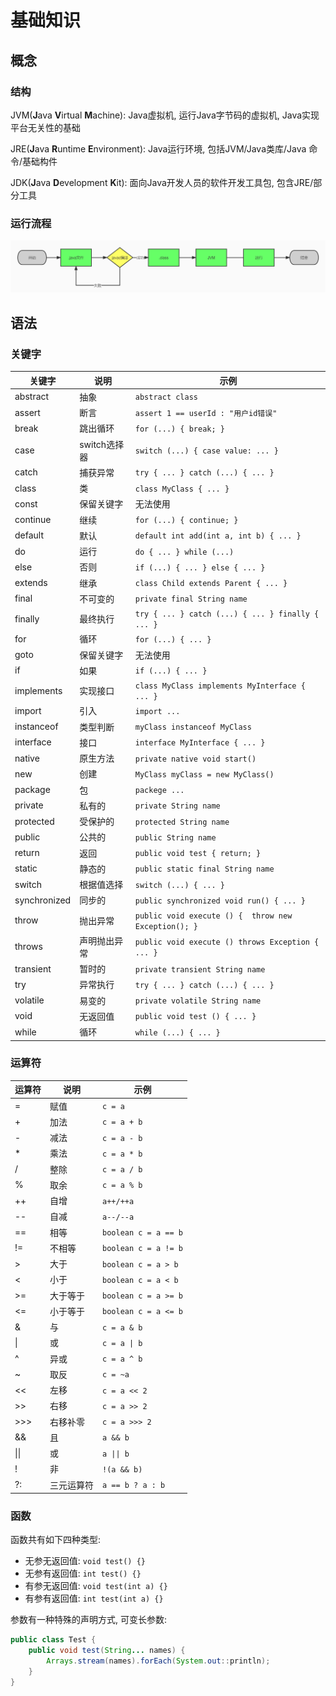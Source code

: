 # 基础知识

## 概念

### 结构

JVM(**J**ava **V**irtual **M**achine): Java虚拟机, 运行Java字节码的虚拟机, Java实现平台无关性的基础

JRE(**J**ava **R**untime **E**nvironment): Java运行环境, 包括JVM/Java类库/Java 命令/基础构件

JDK(**J**ava **D**evelopment **K**it): 面向Java开发人员的软件开发工具包, 包含JRE/部分工具

### 运行流程

![运行流程](./运行流程.jpg)

## 语法

### 关键字

| 关键字       | 说明         | 示例                                                 |
| ------------ | ------------ | ---------------------------------------------------- |
| abstract     | 抽象         | `abstract class`                                     |
| assert       | 断言         | `assert 1 == userId : "用户id错误"`                  |
| break        | 跳出循环     | `for (...) { break; }`                               |
| case         | switch选择器 | `switch (...) { case value: ... }`                   |
| catch        | 捕获异常     | `try { ... } catch (...) { ... }`                    |
| class        | 类           | `class MyClass { ... }`                              |
| const        | 保留关键字   | 无法使用                                             |
| continue     | 继续         | `for (...) { continue; }`                            |
| default      | 默认         | `default int add(int a, int b) { ... }`              |
| do           | 运行         | `do { ... } while (...)`                             |
| else         | 否则         | `if (...) { ... } else { ... }`                      |
| extends      | 继承         | `class Child extends Parent { ... }`                 |
| final        | 不可变的     | `private final String name`                          |
| finally      | 最终执行     | ``try { ... } catch (...) { ... } finally { ... }``  |
| for          | 循环         | `for (...) { ... }`                                  |
| goto         | 保留关键字   | 无法使用                                             |
| if           | 如果         | `if (...) { ... }`                                   |
| implements   | 实现接口     | `class MyClass implements MyInterface { ... }`       |
| import       | 引入         | `import ...`                                         |
| instanceof   | 类型判断     | `myClass instanceof MyClass`                         |
| interface    | 接口         | `interface MyInterface { ... }`                      |
| native       | 原生方法     | `private native void start()`                        |
| new          | 创建         | `MyClass myClass = new MyClass()`                    |
| package      | 包           | `packege ...`                                        |
| private      | 私有的       | `private String name`                                |
| protected    | 受保护的     | `protected String name`                              |
| public       | 公共的       | `public String name`                                 |
| return       | 返回         | `public void test { return; }`                       |
| static       | 静态的       | `public static final String name`                    |
| switch       | 根据值选择   | `switch (...) { ... }`                               |
| synchronized | 同步的       | `public synchronized void run() { ... }`             |
| throw        | 抛出异常     | `public void execute () {  throw new Exception(); }` |
| throws       | 声明抛出异常 | `public void execute () throws Exception { ... }`    |
| transient    | 暂时的       | `private transient String name`                      |
| try          | 异常执行     | `try { ... } catch (...) { ... }`                    |
| volatile     | 易变的       | `private volatile String name`                       |
| void         | 无返回值     | `public void test () { ... }`                        |
| while        | 循环         | `while (...) { ... }`                                |

### 运算符

| 运算符 | 说明       | 示例                 |
| ------ | ---------- | -------------------- |
| =      | 赋值       | `c = a`              |
| +      | 加法       | `c = a + b`          |
| -      | 减法       | `c = a - b`          |
| *      | 乘法       | `c = a * b`          |
| /      | 整除       | `c = a / b`          |
| %      | 取余       | `c = a % b`          |
| ++     | 自增       | `a++/++a`            |
| --     | 自减       | `a--/--a`            |
| ==     | 相等       | `boolean c = a == b` |
| !=     | 不相等     | `boolean c = a != b` |
| >      | 大于       | `boolean c = a > b`  |
| <      | 小于       | `boolean c = a < b`  |
| >=     | 大于等于   | `boolean c = a >= b` |
| <=     | 小于等于   | `boolean c = a <= b` |
| &      | 与         | `c = a & b`          |
| \|     | 或         | `c = a \| b`          |
| ^      | 异或       | `c = a ^ b`          |
| ~      | 取反       | `c = ~a`             |
| <<     | 左移       | `c = a << 2`         |
| >>     | 右移       | `c = a >> 2`         |
| >>>    | 右移补零   | `c = a >>> 2`        |
| &&     | 且         | `a && b`             |
| \|\|   | 或         | `a \|\| b`             |
| !      | 非         | `!(a && b)`          |
| ?:     | 三元运算符 | `a == b ? a : b`     |

### 函数

函数共有如下四种类型:

- 无参无返回值: `void test() {}`
- 无参有返回值: `int test() {}`
- 有参无返回值: `void test(int a) {}`
- 有参有返回值: `int test(int a) {}`

参数有一种特殊的声明方式, 可变长参数:

```java
public class Test {
    public void test(String... names) {
        Arrays.stream(names).forEach(System.out::println);
    }
}
```